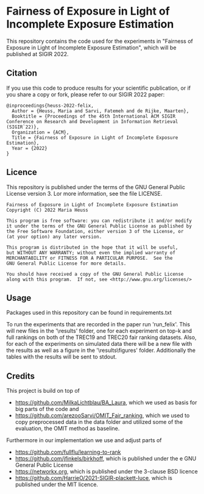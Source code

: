 # Fairness of Exposure in Light of Incomplete Exposure Estimation 

This repository contains the code used for the experiments in 
"Fairness of Exposure in Light of Incomplete Exposure Estimation", 
which will be published at SIGIR 2022.

## Citation
If you use this code to produce results for your scientific publication, or if you share a copy or fork, 
please refer to our SIGIR 2022 paper:

```
@inproceedings{heuss-2022-felix,
  Author = {Heuss, Maria and Sarvi, Fatemeh and de Rijke, Maarten},
  Booktitle = {Proceedings of the 45th International ACM SIGIR Conference on Research and Development in Information Retrieval (SIGIR`22)},
  Organization = {ACM},
  Title = {Fairness of Exposure in Light of Incomplete Exposure Estimation},
  Year = {2022}
}
```

## Licence
This repository is published under the terms of the GNU General Public License version 3. 
Lor more information, see the file LICENSE.

```
Fairness of Exposure in Light of Incomplete Exposure Estimation 
Copyright (C) 2022 Maria Heuss

This program is free software: you can redistribute it and/or modify
it under the terms of the GNU General Public License as published by
the Free Software Foundation, either version 3 of the License, or
(at your option) any later version.

This program is distributed in the hope that it will be useful,
but WITHOUT ANY WARRANTY; without even the implied warranty of
MERCHANTABILITY or FITNESS FOR A PARTICULAR PURPOSE.  See the
GNU General Public License for more details.

You should have received a copy of the GNU General Public License
along with this program.  If not, see <http://www.gnu.org/licenses/>
```

## Usage
Packages used in this repository can be found in requirements.txt 

To run the experiments that are recorded in the paper run 'run_felix'. 
This will new files in the '\results\' folder, one for each experiment 
on top-k and full rankings on both of the TREC19 and TREC20 fair ranking
datasets. Also, for each of the experiments on simulated data there will 
be a new file with the results as well as a figure in the '\results\figures'
folder. Additionally the tables with the results will be sent to stdout. 


## Credits 
This project is build on top of
- https://github.com/MilkaLichtblau/BA_Laura,
which we used as basis for big parts of the code and 
- https://github.com/arezooSarvi/OMIT_Fair_ranking, which we used to copy 
preprocessed data in the data folder and utilized some of the evaluation, 
  the OMIT method as baseline.

Furthermore in our implementation we use and adjust parts of 
- https://github.com/fullflu/learning-to-rank
- https://github.com/jfinkels/birkhoff, which is published under the e 
  GNU General Public License
- https://networkx.org, which is published under the 3-clause BSD licence 
- https://github.com/HarrieO/2021-SIGIR-plackett-luce, which is published
  under the MIT licence.
  